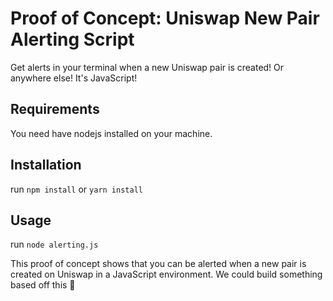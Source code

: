 # Proof of Concept: Uniswap New Pair Alerting Script
Get alerts in your terminal when a new Uniswap pair is created! Or anywhere else! It's JavaScript!

## Requirements
You need have nodejs installed on your machine.

## Installation
run `npm install` or `yarn install`

## Usage
run `node alerting.js`

This proof of concept shows that you can be alerted when a new pair is created on Uniswap in a JavaScript environment.
We could build something based off this 🤔